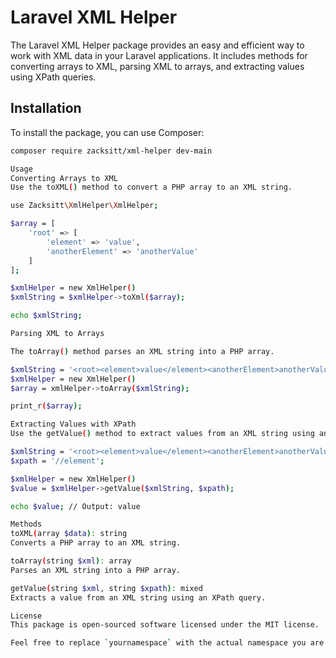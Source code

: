# Laravel XML Helper

The Laravel XML Helper package provides an easy and efficient way to work with XML data in your Laravel applications. It includes methods for converting arrays to XML, parsing XML to arrays, and extracting values using XPath queries.

## Installation

To install the package, you can use Composer:

```bash
composer require zacksitt/xml-helper dev-main

Usage
Converting Arrays to XML
Use the toXML() method to convert a PHP array to an XML string.

use Zacksitt\XmlHelper\XmlHelper;

$array = [
    'root' => [
        'element' => 'value',
        'anotherElement' => 'anotherValue'
    ]
];

$xmlHelper = new XmlHelper()
$xmlString = $xmlHelper->toXml($array);

echo $xmlString;

Parsing XML to Arrays

The toArray() method parses an XML string into a PHP array.

$xmlString = '<root><element>value</element><anotherElement>anotherValue</anotherElement></root>';
$xmlHelper = new XmlHelper()
$array = xmlHelper->toArray($xmlString);

print_r($array);

Extracting Values with XPath
Use the getValue() method to extract values from an XML string using an XPath query.

$xmlString = '<root><element>value</element><anotherElement>anotherValue</anotherElement></root>';
$xpath = '//element';

$xmlHelper = new XmlHelper()
$value = $xmlHelper->getValue($xmlString, $xpath);

echo $value; // Output: value

Methods
toXML(array $data): string
Converts a PHP array to an XML string.

toArray(string $xml): array
Parses an XML string into a PHP array.

getValue(string $xml, string $xpath): mixed
Extracts a value from an XML string using an XPath query.

License
This package is open-sourced software licensed under the MIT license.

Feel free to replace `yournamespace` with the actual namespace you are using for your package. This README provides clear instructions and examples to help users get started with your Laravel XML Helper package.
